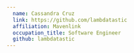 ```yaml
---
  name: Cassandra Cruz
  link: https://github.com/lambdatastic
  affiliation: Mavenlink
  occupation_title: Software Engineer
  github: lambdatastic
---
```

